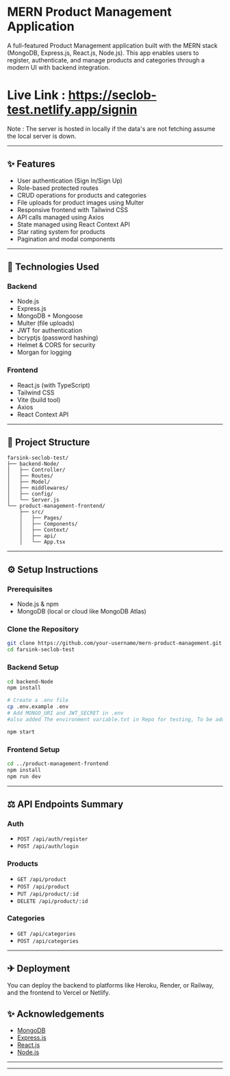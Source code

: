 # MERN Product Management Application

A full-featured Product Management application built with the MERN stack (MongoDB, Express.js, React.js, Node.js). This app enables users to register, authenticate, and manage products and categories through a modern UI with backend integration.

# Live Link : https://seclob-test.netlify.app/signin

Note : The server is hosted in locally if the data's are not fetching assume the local server is down.

---

## ✨ Features

* User authentication (Sign In/Sign Up)
* Role-based protected routes
* CRUD operations for products and categories
* File uploads for product images using Multer
* Responsive frontend with Tailwind CSS
* API calls managed using Axios
* State managed using React Context API
* Star rating system for products
* Pagination and modal components

---

## 🧰 Technologies Used

### Backend

* Node.js
* Express.js
* MongoDB + Mongoose
* Multer (file uploads)
* JWT for authentication
* bcryptjs (password hashing)
* Helmet & CORS for security
* Morgan for logging

### Frontend

* React.js (with TypeScript)
* Tailwind CSS
* Vite (build tool)
* Axios
* React Context API

---

## 📁 Project Structure

```
farsink-seclob-test/
├── backend-Node/
│   ├── Controller/
│   ├── Routes/
│   ├── Model/
│   ├── middlewares/
│   ├── config/
│   └── Server.js
└── product-management-frontend/
    ├── src/
    │   ├── Pages/
    │   ├── Components/
    │   ├── Context/
    │   ├── api/
    │   └── App.tsx
```

---

## ⚙️ Setup Instructions

### Prerequisites

* Node.js & npm
* MongoDB (local or cloud like MongoDB Atlas)

### Clone the Repository

```bash
git clone https://github.com/your-username/mern-product-management.git
cd farsink-seclob-test
```

### Backend Setup

```bash
cd backend-Node
npm install

# Create a .env file
cp .env.example .env
# Add MONGO_URI and JWT_SECRET in .env
#also added The environment variable.txt in Repo for testing, To be added in .env file 

npm start
```

### Frontend Setup

```bash
cd ../product-management-frontend
npm install
npm run dev
```

---

## ⚖️ API Endpoints Summary

### Auth

* `POST /api/auth/register`
* `POST /api/auth/login`

### Products

* `GET /api/product`
* `POST /api/product`
* `PUT /api/product/:id`
* `DELETE /api/product/:id`

### Categories

* `GET /api/categories`
* `POST /api/categories`

---

## ✈ Deployment

You can deploy the backend to platforms like Heroku, Render, or Railway, and the frontend to Vercel or Netlify.


## ✨ Acknowledgements

* [MongoDB](https://www.mongodb.com/)
* [Express.js](https://expressjs.com/)
* [React.js](https://reactjs.org/)
* [Node.js](https://nodejs.org/)

---


---
